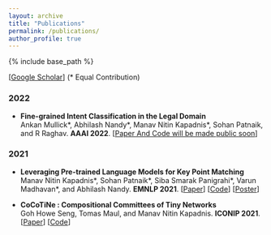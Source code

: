 ```yaml
---
layout: archive
title: "Publications"
permalink: /publications/
author_profile: true
---
```


{% include base_path %}

[[Google Scholar](https://scholar.google.com/citations?user=L7KLra8AAAAJ&hl=en)] (\* Equal Contribution)

<!---
### Book
* [Phrase Mining from Massive Text and Its Applications](http://www.morganclaypool.com/doi/abs/10.2200/S00759ED1V01Y201702DMK013) <br/>
Jialu Liu, Jingbo Shang and Jiawei Han. Morgan & Claypool Publishers, 2017.
-->

### 2022

* **Fine-grained Intent Classification in the Legal Domain** <br/>
Ankan Mullick\*, Abhilash Nandy\*, Manav Nitin Kapadnis\*, Sohan Patnaik, and R Raghav. **AAAI 2022**. [[Paper And Code will be made public soon]()] 

### 2021

* **Leveraging Pre-trained Language Models for Key Point Matching**<br/>
Manav Nitin Kapadnis\*, Sohan Patnaik\*, Siba Smarak Panigrahi\*, Varun Madhavan\*, and Abhilash Nandy. **EMNLP 2021**. [[Paper](https://aclanthology.org/2021.argmining-1.21.pdf)] [[Code](https://github.com/manavkapadnis/Enigma_ArgMining)] [[Poster](https://github.com/manavkapadnis/Enigma_ArgMining/blob/main/ArgMining%20Poster.pdf)]

* **CoCoTiNe : Compositional Committees of Tiny Networks**<br/>
Goh Howe Seng, Tomas Maul, and Manav Nitin Kapadnis. **ICONIP 2021**. [[Paper](https://link.springer.com/chapter/10.1007/978-3-030-92310-5_45)] [[Code](https://github.com/manavkapadnis/CoCoTiNe)]

